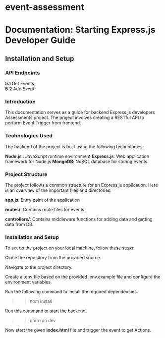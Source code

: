 # event-assessment
  # Documentation: Starting Express.js Developer Guide

   
  ## Installation and Setup
  

 ### API Endpoints
 
 **5.1**  Get Events <br>
 **5.2**  Add Event <br>

### Introduction
This documentation serves as a guide for backend Express.js developers Assessments project. The project involves creating a RESTful API to perform Event Trigger from frontend.

### Technologies Used
The backend of the project is built using the following technologies:

**Node.js** : JavaScript runtime environment
**Express.js**: Web application framework for Node.js
**MongoDB**: NoSQL database for storing events

### Project Structure
The project follows a common structure for an Express.js application. Here is an overview of the important files and directories:<br>

**app.js**: Entry point of the application<br>

**routes/**: Contains route files for events<br>

**controllers/**: Contains middleware functions for adding data and getting data from DB.<br>

### Installation and Setup
To set up the project on your local machine, follow these steps:

Clone the repository from the provided source.

Navigate to the project directory.

Create a .env file based on the provided .env.example file and configure the environment variables.

Run the following command to install the required dependencies.

>> npm install

Run this command to start the backend.

>>npm run dev

Now start the given **index.html** file and trigger the event to get Actions.

